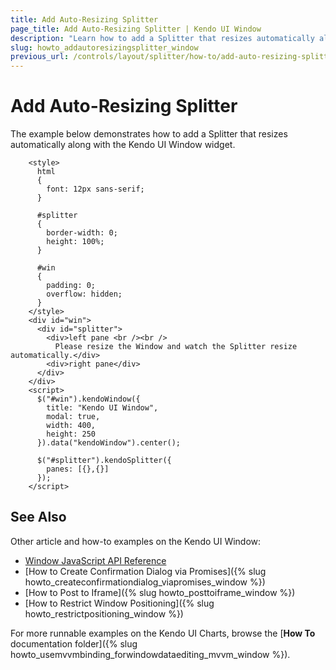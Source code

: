 ```yaml
---
title: Add Auto-Resizing Splitter
page_title: Add Auto-Resizing Splitter | Kendo UI Window
description: "Learn how to add a Splitter that resizes automatically along with the Kendo UI Window."
slug: howto_addautoresizingsplitter_window
previous_url: /controls/layout/splitter/how-to/add-auto-resizing-splitter-to-window
---
```


# Add Auto-Resizing Splitter

The example below demonstrates how to add a Splitter that resizes automatically along with the Kendo UI Window widget.



```dojo
    <style>
      html
      {
        font: 12px sans-serif;
      }

      #splitter
      {
        border-width: 0;
        height: 100%;
      }

      #win
      {
        padding: 0;
        overflow: hidden;
      }
    </style>
    <div id="win">
      <div id="splitter">
        <div>left pane <br /><br />
          Please resize the Window and watch the Splitter resize automatically.</div>
        <div>right pane</div>
      </div>
    </div>
    <script>
      $("#win").kendoWindow({
        title: "Kendo UI Window",
        modal: true,
        width: 400,
        height: 250
      }).data("kendoWindow").center();

      $("#splitter").kendoSplitter({
        panes: [{},{}]
      });
    </script>
```

## See Also

Other article and how-to examples on the Kendo UI Window:

* [Window JavaScript API Reference](/api/javascript/ui/window)
* [How to Create Confirmation Dialog via Promises]({% slug howto_createconfirmationdialog_viapromises_window %})
* [How to Post to Iframe]({% slug howto_posttoiframe_window %})
* [How to Restrict Window Positioning]({% slug howto_restrictpositioning_window %})

For more runnable examples on the Kendo UI Charts, browse the [**How To** documentation folder]({% slug howto_usemvvmbinding_forwindowdataediting_mvvm_window %}).
